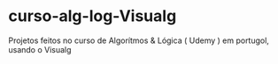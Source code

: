 # curso-alg-log-Visualg
Projetos feitos no curso de Algorítmos &amp; Lógica ( Udemy ) em portugol, usando o Visualg
